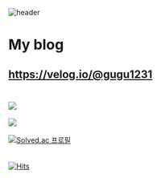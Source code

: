 ![header](https://capsule-render.vercel.app/api?type=waving&color=00BFFF&height=200&section=header&text=GuGu%20Github!&fontSize=90&fontColor=E0FFFF)<br>
# My blog
<https://velog.io/@gugu1231><br><br>
---
<img src="https://github-readme-stats.vercel.app/api/top-langs/?username=GuGu1231&layout=compact"><br><br>
<img src="https://github-readme-stats.vercel.app/api?username=GuGu1231&show_icons=true"><br><br>
[![Solved.ac 프로필](http://mazassumnida.wtf/api/v2/generate_badge?boj=ssd6335)](https://solved.ac/ssd6335)<br><br><br>
[![Hits](https://hits.seeyoufarm.com/api/count/incr/badge.svg?url=https%3A%2F%2Fgithub.com%2FGuGu1231%2Fhit-counter&count_bg=%2379C83D&title_bg=%23555555&icon=&icon_color=%23E7E7E7&title=hits&edge_flat=false)](https://hits.seeyoufarm.com)

<!--
**GuGu1231/GuGu1231** is a ✨ _special_ ✨ repository because its `README.md` (this file) appears on your GitHub profile.

Here are some ideas to get you started:

- 🔭 I’m currently working on ...
- 🌱 I’m currently learning ...
- 👯 I’m looking to collaborate on ...
- 🤔 I’m looking for help with ...
- 💬 Ask me about ...
- 📫 How to reach me: ...
- 😄 Pronouns: ...
- ⚡ Fun fact: ...
-->

